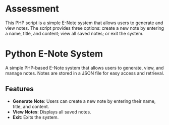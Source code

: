# Assessment
This PHP script is a simple E-Note system that allows users to generate and view notes. The script provides three options: create a new note by entering a name, title, and content; view all saved notes; or exit the system.

# Python E-Note System

A simple PHP-based E-Note system that allows users to generate, view, and manage notes. Notes are stored in a JSON file for easy access and retrieval.

## Features

- **Generate Note**: Users can create a new note by entering their name, title, and content.
- **View Notes**: Displays all saved notes.
- **Exit**: Exits the system.

